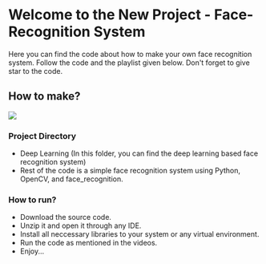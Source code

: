 # Welcome to the New Project - Face-Recognition System
Here you can find the code about how to make your own face recognition system. Follow the code and the playlist given below. Don't forget to give star to the code.

## How to make?

[![](https://img.shields.io/badge/YouTube-FF0000?style=for-the-badge&logo=youtube&logoColor=white)](https://youtube.com/playlist?list=PLI6ZWe5G7DT_h6ECScaXTDennkMHUEjgR&si=F2eccc_ArMORI5Lw)

### Project Directory

- Deep Learning (In this folder, you can find the deep learning based face recognition system)
- Rest of the code is a simple face recognition system using Python, OpenCV, and face_recognition.

### How to run?
- Download the source code.
- Unzip it and open it through any IDE.
- Install all neccessary libraries to your system or any virtual environment.
- Run the code as mentioned in the videos.
- Enjoy...
